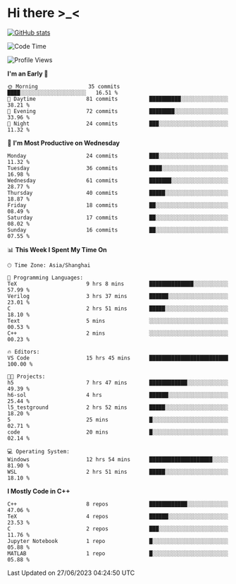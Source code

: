 # Hi there \>_<

[![GitHub stats](https://github-readme-stats.vercel.app/api?username=ARessegetesStery&show_icons=true&theme=transparent)](https://github.com/anuraghazra/github-readme-stats)

<!--START_SECTION:waka-->
![Code Time](http://img.shields.io/badge/Code%20Time-170%20hrs-blue)

![Profile Views](http://img.shields.io/badge/Profile%20Views-0-blue)

**I'm an Early 🐤** 

```text
🌞 Morning                35 commits          ████░░░░░░░░░░░░░░░░░░░░░   16.51 % 
🌆 Daytime                81 commits          ██████████░░░░░░░░░░░░░░░   38.21 % 
🌃 Evening                72 commits          ████████░░░░░░░░░░░░░░░░░   33.96 % 
🌙 Night                  24 commits          ███░░░░░░░░░░░░░░░░░░░░░░   11.32 % 
```
📅 **I'm Most Productive on Wednesday** 

```text
Monday                   24 commits          ███░░░░░░░░░░░░░░░░░░░░░░   11.32 % 
Tuesday                  36 commits          ████░░░░░░░░░░░░░░░░░░░░░   16.98 % 
Wednesday                61 commits          ███████░░░░░░░░░░░░░░░░░░   28.77 % 
Thursday                 40 commits          █████░░░░░░░░░░░░░░░░░░░░   18.87 % 
Friday                   18 commits          ██░░░░░░░░░░░░░░░░░░░░░░░   08.49 % 
Saturday                 17 commits          ██░░░░░░░░░░░░░░░░░░░░░░░   08.02 % 
Sunday                   16 commits          ██░░░░░░░░░░░░░░░░░░░░░░░   07.55 % 
```


📊 **This Week I Spent My Time On** 

```text
🕑︎ Time Zone: Asia/Shanghai

💬 Programming Languages: 
TeX                      9 hrs 8 mins        ██████████████░░░░░░░░░░░   57.99 % 
Verilog                  3 hrs 37 mins       ██████░░░░░░░░░░░░░░░░░░░   23.01 % 
C                        2 hrs 51 mins       █████░░░░░░░░░░░░░░░░░░░░   18.10 % 
Text                     5 mins              ░░░░░░░░░░░░░░░░░░░░░░░░░   00.53 % 
C++                      2 mins              ░░░░░░░░░░░░░░░░░░░░░░░░░   00.23 % 

🔥 Editors: 
VS Code                  15 hrs 45 mins      █████████████████████████   100.00 % 

🐱‍💻 Projects: 
h5                       7 hrs 47 mins       ████████████░░░░░░░░░░░░░   49.39 % 
h6-sol                   4 hrs               ██████░░░░░░░░░░░░░░░░░░░   25.44 % 
l5_testground            2 hrs 52 mins       █████░░░░░░░░░░░░░░░░░░░░   18.20 % 
5                        25 mins             █░░░░░░░░░░░░░░░░░░░░░░░░   02.71 % 
code                     20 mins             █░░░░░░░░░░░░░░░░░░░░░░░░   02.14 % 

💻 Operating System: 
Windows                  12 hrs 54 mins      ████████████████████░░░░░   81.90 % 
WSL                      2 hrs 51 mins       █████░░░░░░░░░░░░░░░░░░░░   18.10 % 
```

**I Mostly Code in C++** 

```text
C++                      8 repos             ████████████░░░░░░░░░░░░░   47.06 % 
TeX                      4 repos             ██████░░░░░░░░░░░░░░░░░░░   23.53 % 
C                        2 repos             ███░░░░░░░░░░░░░░░░░░░░░░   11.76 % 
Jupyter Notebook         1 repo              █░░░░░░░░░░░░░░░░░░░░░░░░   05.88 % 
MATLAB                   1 repo              █░░░░░░░░░░░░░░░░░░░░░░░░   05.88 % 
```




 Last Updated on 27/06/2023 04:24:50 UTC
<!--END_SECTION:waka-->
